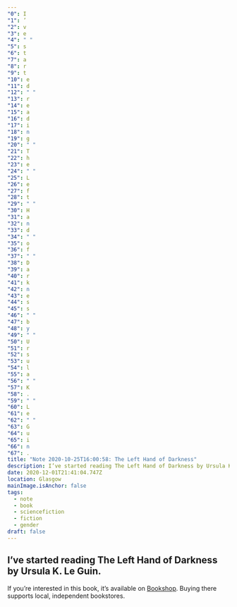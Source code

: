 ```yaml
---
"0": I
"1": ’
"2": v
"3": e
"4": " "
"5": s
"6": t
"7": a
"8": r
"9": t
"10": e
"11": d
"12": " "
"13": r
"14": e
"15": a
"16": d
"17": i
"18": n
"19": g
"20": " "
"21": T
"22": h
"23": e
"24": " "
"25": L
"26": e
"27": f
"28": t
"29": " "
"30": H
"31": a
"32": n
"33": d
"34": " "
"35": o
"36": f
"37": " "
"38": D
"39": a
"40": r
"41": k
"42": n
"43": e
"44": s
"45": s
"46": " "
"47": b
"48": y
"49": " "
"50": U
"51": r
"52": s
"53": u
"54": l
"55": a
"56": " "
"57": K
"58": .
"59": " "
"60": L
"61": e
"62": " "
"63": G
"64": u
"65": i
"66": n
"67": .
title: "Note 2020-10-25T16:00:58: The Left Hand of Darkness"
description: I’ve started reading The Left Hand of Darkness by Ursula K. Le Guin
date: 2020-12-01T21:41:04.747Z
location: Glasgow
mainImage.isAnchor: false
tags:
  - note
  - book
  - sciencefiction
  - fiction
  - gender
draft: false
---
```

I’ve started reading The Left Hand of Darkness by Ursula K. Le Guin.
---

If you’re interested in this book, it’s available on [Bookshop](https://uk.bookshop.org/a/4340/9781473225947). Buying there supports local, independent bookstores.